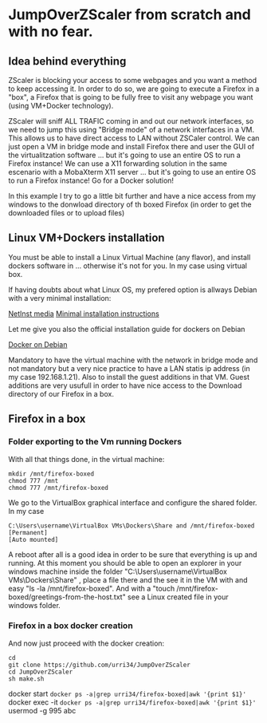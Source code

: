 # JumpOverZScaler from scratch and with no fear.

## Idea behind everything

ZScaler is blocking your access to some webpages and you want a method to keep accessing it. In order to do so, we are going to execute a Firefox in a "box", a Firefox that is going to be fully free to visit any webpage you want (using VM+Docker technology). 

ZScaler will sniff ALL TRAFIC coming in and out our network interfaces, so we need to jump this using "Bridge mode" of a network interfaces in a VM. This allows us to have direct access to LAN without ZSCaler control. We can just open a VM in bridge mode and install Firefox there and user the GUI of the virtualitzation software ... but it's going to use an entire OS to run a Firefox instance! We can use a X11 forwarding solution in the same escenario with a MobaXterm X11 server ... but it's going to use an entire OS to run a Firefox instance! Go for a Docker solution!

In this example I try to go a little bit further and have a nice access from my windows to the donwload directory of th boxed Firefox (in order to get the downloaded files or to upload files)

## Linux VM+Dockers installation

You must be able to install a Linux Virtual Machine (any flavor), and install dockers software in ... otherwise it's not for you. In my case using virtual box.

If having doubts about what Linux OS, my prefered option is allways Debian with a very minimal installation:

[NetInst media](https://www.debian.org/CD/netinst/)
[Minimal installation instructions](https://www.howtoforge.com/tutorial/debian-minimal-server/)

Let me give you also the official installation guide for dockers on Debian

[Docker on Debian](https://docs.docker.com/engine/install/debian)

Mandatory to have the virtual machine with the network in bridge mode and not mandatory but a very nice practice to have a LAN statis ip address (in my case 192.168.1.21). Also to install the guest additions in that VM. Guest additions are very usufull in order to have nice access to the Download directory of our Firefox in a box.

## Firefox in a box

### Folder exporting to the Vm running Dockers

With all that things done, in the virtual machine:
```
mkdir /mnt/firefox-boxed
chmod 777 /mnt
chmod 777 /mnt/firefox-boxed
```
We go to the VirtualBox graphical interface and configure the shared folder. In my case
```
C:\Users\username\VirtualBox VMs\Dockers\Share and /mnt/firefox-boxed
[Permanent]
[Auto mounted]
```
A reboot after all is a good idea in order to be sure that everything is up and running. At this moment you should be able to open an explorer in your windows machine inside the folder "C:\Users\username\VirtualBox VMs\Dockers\Share" , place a file there and the see it in the VM with and easy "ls -la /mnt/firefox-boxed". And with a "touch /mnt/firefox-boxed/greetings-from-the-host.txt" see a Linux created file in your windows folder.

### Firefox in a box docker creation

And now just proceed with the docker creation:
```
cd
git clone https://github.com/urri34/JumpOverZScaler
cd JumpOverZScaler
sh make.sh
```


docker start `docker ps -a|grep urri34/firefox-boxed|awk '{print $1}'`
docker exec -it `docker ps -a|grep urri34/firefox-boxed|awk '{print $1}'` usermod -g 995 abc
